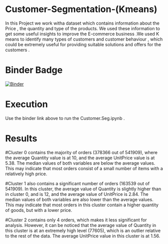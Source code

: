 # Customer-Segmentation-(Kmeans)
In this Project we work witha dataset which contains information about the Price , the quantity and type of the products. We used these information to get some useful insights to improve the E-commerce business .We used K means to identify many types of customers and customer behaviour , which could be extremely useful for providing suitable solutions and offers for the customers .

# Binder Badge
[![Binder](https://mybinder.org/badge_logo.svg)](https://mybinder.org/v2/gh/OmarAfify10/Customer-Segmentation-/HEAD)

# Execution 
Use the binder link above to run the Customer.Seg.ipynb .

# Results

#Cluster 0 contains the majority of orders (378366 out of 541909), where the average Quantity value is at 10, and the average UnitPrice value is at 5.38. The median values of both variables are below the average values. This may indicate that most orders consist of a small number of items with a relatively high price.

#Cluster 1 also contains a significant number of orders (163539 out of 541909). In this cluster, the average value of Quantity is slightly higher than in cluster 0, and is 12, and the average value of UnitPrice is 2.84. The median values of both variables are also lower than the average values. This may indicate that most orders in this cluster contain a higher quantity of goods, but with a lower price.

#Cluster 2 contains only 4 orders, which makes it less significant for analysis. However, it can be noticed that the average value of Quantity in this cluster is at an extremely high level (77605), which is an outlier relative to the rest of the data. The average UnitPrice value in this cluster is at 1.56.

